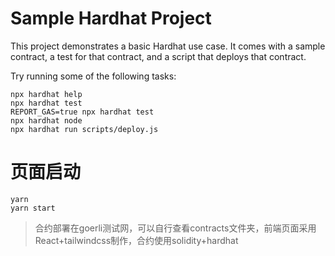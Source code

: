 # Sample Hardhat Project

This project demonstrates a basic Hardhat use case. It comes with a sample contract, a test for that contract, and a script that deploys that contract.

Try running some of the following tasks:

```shell
npx hardhat help
npx hardhat test
REPORT_GAS=true npx hardhat test
npx hardhat node
npx hardhat run scripts/deploy.js
```

# 页面启动

```shell
yarn
yarn start
```
>合约部署在goerli测试网，可以自行查看contracts文件夹，前端页面采用React+tailwindcss制作，合约使用solidity+hardhat
